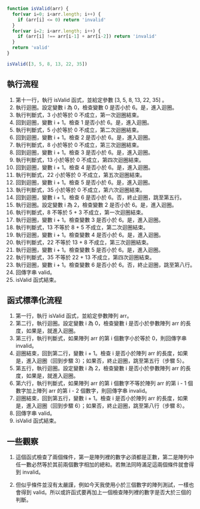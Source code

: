 ``` js
function isValid(arr) {
  for(var i=0; i<arr.length; i++) {
    if (arr[i] <= 0) return 'invalid'
  }
  for(var i=2; i<arr.length; i++) {
    if (arr[i] !== arr[i-1] + arr[i-2]) return 'invalid'
  }
  return 'valid'
}

isValid([3, 5, 8, 13, 22, 35])
```

## 執行流程
1. 第十一行，執行 isValid 函式，並給定參數 [3, 5, 8, 13, 22, 35] 。
2. 執行迴圈。設定變數 i 為 0，檢查變數 0 是否小於 6。是，進入迴圈。
3. 執行判斷式，3 小於等於 0 不成立，第一次迴圈結束。
4. 回到迴圈，變數 i + 1。檢查 1 是否小於 6。是，進入迴圈。
5. 執行判斷式，5 小於等於 0 不成立，第二次迴圈結束。
6. 回到迴圈，變數 i + 1。檢查 2 是否小於 6。是，進入迴圈。
7. 執行判斷式，8 小於等於 0 不成立，第三次迴圈結束。
8. 回到迴圈，變數 i + 1。檢查 3 是否小於 6。是，進入迴圈。
9. 執行判斷式，13 小於等於 0 不成立，第四次迴圈結束。
10. 回到迴圈，變數 i + 1。檢查 4 是否小於 6。是，進入迴圈。
11. 執行判斷式，22 小於等於 0 不成立，第五次迴圈結束。
12. 回到迴圈，變數 i + 1。檢查 5 是否小於 6。是，進入迴圈。
13. 執行判斷式，35 小於等於 0 不成立，第六次迴圈結束。
14. 回到迴圈，變數 i + 1。檢查 6 是否小於 6。否，終止迴圈，跳至第五行。
15. 執行迴圈。設定變數 i 為 2，檢查變數 2 是否小於 6。是，進入迴圈。
16. 執行判斷式，8 不等於 5 + 3 不成立，第一次迴圈結束。
17. 執行迴圈，變數 i + 1。檢查變數 3 是否小於 6。是，進入迴圈。
18. 執行判斷式，13 不等於 8 + 5 不成立，第二次迴圈結束。
19. 執行迴圈，變數 i + 1。檢查變數 4 是否小於 6。是，進入迴圈。
20. 執行判斷式，22 不等於 13 + 8 不成立，第三次迴圈結束。
21. 執行迴圈，變數 i + 1。檢查變數 5 是否小於 6。是，進入迴圈。
22. 執行判斷式，35 不等於 22 + 13 不成立，第四次迴圈結束。
23. 執行迴圈，變數 i + 1。檢查變數 6 是否小於 6。否，終止迴圈，跳至第八行。
24. 回傳字串 valid。
25. isValid 函式結束。

## 函式標準化流程
1. 第一行，執行 isValid 函式，並給定參數陣列 arr。
2. 第二行，執行迴圈。設定變數 i 為 0，檢查變數 i 是否小於參數陣列 arr 的長度，如果是，就進入迴圈。
3. 第三行，執行判斷式，如果陣列 arr 的第 i 個數字小於等於 0，則回傳字串 invalid。
4. 迴圈結束，回到第二行，變數 i + 1。檢查 i 是否小於陣列 arr 的長度，如果是，進入迴圈（回到步驟 3）；如果否，終止迴圈，跳至第五行（步驟 5）。
5. 第五行，執行迴圈。設定變數 i 為 2，檢查變數 i 是否小於參數陣列 arr 的長度，如果是，就進入迴圈。
6. 第六行，執行判斷式，如果陣列 arr 的第 i 個數字不等於陣列 arr 的第 i - 1 個數字加上陣列 arr 的第 i - 2 個數字，則回傳字串 invalid。
7. 迴圈結束，回到第五行，變數 i + 1。檢查 i 是否小於陣列 arr 的長度，如果是，進入迴圈（回到步驟 6）；如果否，終止迴圈，跳至第八行（步驟 8）。
8. 回傳字串 valid。
9. isValid 函式結束。

## 一些觀察
1. 這個函式檢查了兩個條件，第一是陣列裡的數字必須都是正數，第二是陣列中任一數必然等於其前兩個數字相加的總和。若無法同時滿足這兩個條件就會得到 invalid。

2. 但似乎條件並沒有太嚴謹，例如今天我使用小於三個數字的陣列測試，一樣也會得到 valid。所以或許函式要再加上一個檢查陣列裡的數字是否大於三個的判斷。